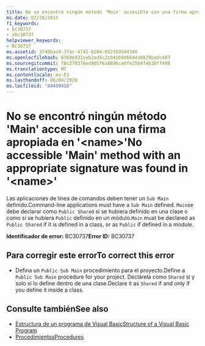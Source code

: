 ```yaml
---
title: No se encontró ningún método 'Main' accesible con una firma apropiada en '<name>'
ms.date: 07/20/2015
f1_keywords:
- bc30737
- vbc30737
helpviewer_keywords:
- BC30737
ms.assetid: 3f40bacd-3fac-4741-b204-852f693d4340
ms.openlocfilehash: 6760b931ceb2ad5c2c04169d664da8629badc487
ms.sourcegitcommit: f8c270376ed905f6a8896ce0fe25b4f4b38ff498
ms.translationtype: MT
ms.contentlocale: es-ES
ms.lasthandoff: 06/04/2020
ms.locfileid: "84409418"
---
```

# <a name="no-accessible-main-method-with-an-appropriate-signature-was-found-in-name"></a><span data-ttu-id="59161-102">No se encontró ningún método 'Main' accesible con una firma apropiada en '\<name>'</span><span class="sxs-lookup"><span data-stu-id="59161-102">No accessible 'Main' method with an appropriate signature was found in '\<name>'</span></span>
<span data-ttu-id="59161-103">Las aplicaciones de línea de comandos deben tener un `Sub Main` definido.</span><span class="sxs-lookup"><span data-stu-id="59161-103">Command-line applications must have a `Sub Main` defined.</span></span> <span data-ttu-id="59161-104">`Main`se debe declarar como `Public Shared` si se hubiera definido en una clase o como si se hubiera `Public` definido en un módulo.</span><span class="sxs-lookup"><span data-stu-id="59161-104">`Main` must be declared as `Public Shared` if it is defined in a class, or as `Public` if defined in a module.</span></span>  
  
 <span data-ttu-id="59161-105">**Identificador de error:** BC30737</span><span class="sxs-lookup"><span data-stu-id="59161-105">**Error ID:** BC30737</span></span>  
  
## <a name="to-correct-this-error"></a><span data-ttu-id="59161-106">Para corregir este error</span><span class="sxs-lookup"><span data-stu-id="59161-106">To correct this error</span></span>  
  
- <span data-ttu-id="59161-107">Defina un `Public Sub Main` procedimiento para el proyecto.</span><span class="sxs-lookup"><span data-stu-id="59161-107">Define a `Public Sub Main` procedure for your project.</span></span> <span data-ttu-id="59161-108">Declárela como `Shared` si y solo si lo define dentro de una clase.</span><span class="sxs-lookup"><span data-stu-id="59161-108">Declare it as `Shared` if and only if you define it inside a class.</span></span>  
  
## <a name="see-also"></a><span data-ttu-id="59161-109">Consulte también</span><span class="sxs-lookup"><span data-stu-id="59161-109">See also</span></span>

- [<span data-ttu-id="59161-110">Estructura de un programa de Visual Basic</span><span class="sxs-lookup"><span data-stu-id="59161-110">Structure of a Visual Basic Program</span></span>](../../programming-guide/program-structure/structure-of-a-visual-basic-program.md)
- [<span data-ttu-id="59161-111">Procedimientos</span><span class="sxs-lookup"><span data-stu-id="59161-111">Procedures</span></span>](../../programming-guide/language-features/procedures/index.md)
